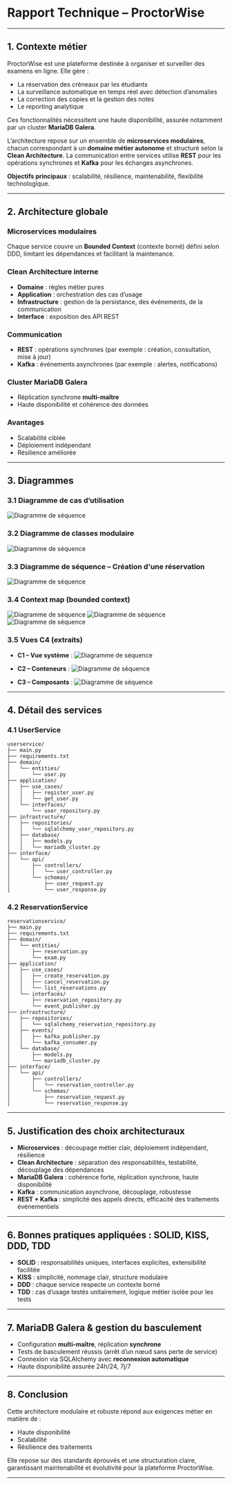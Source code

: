 # Rapport Technique – ProctorWise

---

## 1. Contexte métier

ProctorWise est une plateforme destinée à organiser et surveiller des examens en ligne. Elle gère :

* La réservation des créneaux par les étudiants
* La surveillance automatique en temps réel avec détection d’anomalies
* La correction des copies et la gestion des notes
* Le reporting analytique

Ces fonctionnalités nécessitent une haute disponibilité, assurée notamment par un cluster **MariaDB Galera**.

L’architecture repose sur un ensemble de **microservices modulaires**, chacun correspondant à un **domaine métier autonome** et structuré selon la **Clean Architecture**. La communication entre services utilise **REST** pour les opérations synchrones et **Kafka** pour les échanges asynchrones.

**Objectifs principaux** : scalabilité, résilience, maintenabilité, flexibilité technologique.

---

## 2. Architecture globale

### Microservices modulaires

Chaque service couvre un **Bounded Context** (contexte borné) défini selon DDD, limitant les dépendances et facilitant la maintenance.

### Clean Architecture interne

* **Domaine** : règles métier pures
* **Application** : orchestration des cas d’usage
* **Infrastructure** : gestion de la persistance, des événements, de la communication
* **Interface** : exposition des API REST

### Communication

* **REST** : opérations synchrones (par exemple : création, consultation, mise à jour)
* **Kafka** : événements asynchrones (par exemple : alertes, notifications)

### Cluster MariaDB Galera

* Réplication synchrone **multi-maître**
* Haute disponibilité et cohérence des données

### Avantages

* Scalabilité ciblée
* Déploiement indépendant
* Résilience améliorée

---

## 3. Diagrammes

### 3.1 Diagramme de cas d’utilisation

![Diagramme de séquence](images/use_case.png)

### 3.2 Diagramme de classes modulaire

![Diagramme de séquence](images\DDC_modulaire.png)


### 3.3 Diagramme de séquence – Création d'une réservation

![Diagramme de séquence](images\sequence_reservation.png)

### 3.4 Context map (bounded context)

![Diagramme de séquence](images\service-1-2.png)
![Diagramme de séquence](images\service-3-4.png)
![Diagramme de séquence](images\service-5-6.png)


### 3.5 Vues C4 (extraits)

* **C1 – Vue système** : 
![Diagramme de séquence](images\C1.png)

* **C2 – Conteneurs** : 
![Diagramme de séquence](images\C2.png)

* **C3 – Composants** : 
![Diagramme de séquence](images\C3.png)


---

## 4. Détail des services

### 4.1 UserService

```
userservice/
├── main.py
├── requirements.txt
├── domain/
│   └── entities/
│       └── user.py
├── application/
│   ├── use_cases/
│   │   ├── register_user.py
│   │   └── get_user.py
│   └── interfaces/
│       └── user_repository.py
├── infrastructure/
│   ├── repositories/
│   │   └── sqlalchemy_user_repository.py
│   ├── database/
│   │   ├── models.py
│   │   └── mariadb_cluster.py
├── interface/
│   └── api/
│       ├── controllers/
│       │   └── user_controller.py
│       └── schemas/
│           ├── user_request.py
│           └── user_response.py
```

### 4.2 ReservationService

```
reservationservice/
├── main.py
├── requirements.txt
├── domain/
│   └── entities/
│       ├── reservation.py
│       └── exam.py
├── application/
│   ├── use_cases/
│   │   ├── create_reservation.py
│   │   ├── cancel_reservation.py
│   │   └── list_reservations.py
│   └── interfaces/
│       ├── reservation_repository.py
│       └── event_publisher.py
├── infrastructure/
│   ├── repositories/
│   │   └── sqlalchemy_reservation_repository.py
│   ├── events/
│   │   ├── kafka_publisher.py
│   │   └── kafka_consumer.py
│   └── database/
│       ├── models.py
│       └── mariadb_cluster.py
├── interface/
│   └── api/
│       ├── controllers/
│       │   └── reservation_controller.py
│       └── schemas/
│           ├── reservation_request.py
│           └── reservation_response.py
```

---

## 5. Justification des choix architecturaux

* **Microservices** : découpage métier clair, déploiement indépendant, résilience
* **Clean Architecture** : séparation des responsabilités, testabilité, découplage des dépendances
* **MariaDB Galera** : cohérence forte, réplication synchrone, haute disponibilité
* **Kafka** : communication asynchrone, découplage, robustesse
* **REST + Kafka** : simplicité des appels directs, efficacité des traitements événementiels

---

## 6. Bonnes pratiques appliquées : SOLID, KISS, DDD, TDD

* **SOLID** : responsabilités uniques, interfaces explicites, extensibilité facilitée
* **KISS** : simplicité, nommage clair, structure modulaire
* **DDD** : chaque service respecte un contexte borné
* **TDD** : cas d’usage testés unitairement, logique métier isolée pour les tests

---

## 7. MariaDB Galera & gestion du basculement

* Configuration **multi-maître**, réplication **synchrone**
* Tests de basculement réussis (arrêt d’un nœud sans perte de service)
* Connexion via SQLAlchemy avec **reconnexion automatique**
* Haute disponibilité assurée 24h/24, 7j/7

---

## 8. Conclusion

Cette architecture modulaire et robuste répond aux exigences métier en matière de :

* Haute disponibilité
* Scalabilité
* Résilience des traitements

Elle repose sur des standards éprouvés et une structuration claire, garantissant maintenabilité et évolutivité pour la plateforme ProctorWise.

---
